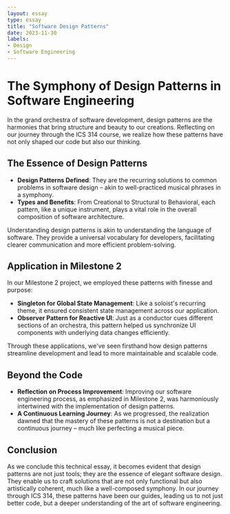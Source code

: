 ```yaml
---
layout: essay
type: essay
title: "Software Design Patterns"
date: 2023-11-30
labels:
- Design
- Software Engineering
---
```


# The Symphony of Design Patterns in Software Engineering

In the grand orchestra of software development, design patterns are the harmonies that bring structure and beauty to our creations. Reflecting on our journey through the ICS 314 course, we realize how these patterns have not only shaped our code but also our thinking.

## The Essence of Design Patterns
- **Design Patterns Defined**: They are the recurring solutions to common problems in software design – akin to well-practiced musical phrases in a symphony.
- **Types and Benefits**: From Creational to Structural to Behavioral, each pattern, like a unique instrument, plays a vital role in the overall composition of software architecture.

Understanding design patterns is akin to understanding the language of software. They provide a universal vocabulary for developers, facilitating clearer communication and more efficient problem-solving.

## Application in Milestone 2

In our Milestone 2 project, we employed these patterns with finesse and purpose:
- **Singleton for Global State Management**: Like a soloist's recurring theme, it ensured consistent state management across our application.
- **Observer Pattern for Reactive UI**: Just as a conductor cues different sections of an orchestra, this pattern helped us synchronize UI components with underlying data changes efficiently.

Through these applications, we've seen firsthand how design patterns streamline development and lead to more maintainable and scalable code.

## Beyond the Code

- **Reflection on Process Improvement**: Improving our software engineering process, as emphasized in Milestone 2, was harmoniously intertwined with the implementation of design patterns.
- **A Continuous Learning Journey**: As we progressed, the realization dawned that the mastery of these patterns is not a destination but a continuous journey – much like perfecting a musical piece.

## Conclusion

As we conclude this technical essay, it becomes evident that design patterns are not just tools; they are the essence of elegant software design. They enable us to craft solutions that are not only functional but also artistically coherent, much like a well-composed symphony. In our journey through ICS 314, these patterns have been our guides, leading us to not just better code, but a deeper understanding of the art of software engineering.
